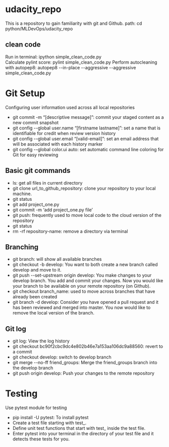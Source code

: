 # udacity_repo
This is a repository to gain familiarity with git and Github.
path: cd python/MLDevOps/udacity_repo

## clean code
Run in terminal: 
    ipython simple_clean_code.py    
Calculate pylint score: 
    pylint simple_clean_code.py
Perform autocleaning with autopep8: 
    autopep8 --in-place --aggressive --aggressive simple_clean_code.py

# Git Setup
Configuring user information used across all local repositories
* git commit -m “[descriptive message]”: commit your staged content as a new commit snapshot
* git config --global user.name “[firstname lastname]”: set a name that is identifiable for credit when review version history
* git config --global user.email “[valid-email]”: set an email address that will be associated with each history marker
* git config --global color.ui auto: set automatic command line coloring for Git for easy reviewing

## Basic git commands
* ls: get all files in current directory
* git clone url_to_github_repository: clone your repository to your local machine.
* git status
* git add project_one.py
* git commit -m ‘add project_one.py file’ 
* git push: frequently used to move local code to the cloud version of the repository
* git status
* rm -rf repository-name: remove a directory via terminal 

## Branching 
* git branch: will show all available branches
* git checkout -b develop: You want to both create a new branch called develop and move to it.
* git push --set-upstream origin develop: You make changes to your develop branch. You add and commit your changes. Now you would like your branch to be available on your remote repository (on Github).
* git checkout branch_name: used to move across branches that have already been created
* git branch -d develop: Consider you have opened a pull request and it has been reviewed and merged into master. You now would like to remove the local version of the branch.

## Git log
* git log: View the log history
* git checkout bc90f2cbc9dc4e802b46e7a153aa106dc9a88560: revert to a commit 
* git checkout develop: switch to develop branch
* git merge --no-ff friend_groups: Merge the friend_groups branch into the develop branch
* git push origin develop: Push your changes to the remote repository

# Testing

Use pytest module for testing
* pip install -U pytest: To install pytest
* Create a test file starting with test_.
* Define unit test functions that start with test_ inside the test file.
* Enter pytest into your terminal in the directory of your test file 
and it detects these tests for you.